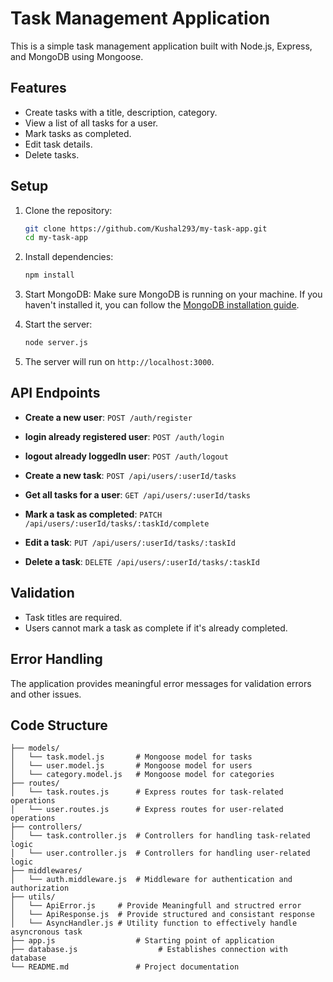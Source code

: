 # Task Management Application

This is a simple task management application built with Node.js, Express, and MongoDB using Mongoose.

## Features

- Create tasks with a title, description, category.
- View a list of all tasks for a user.
- Mark tasks as completed.
- Edit task details.
- Delete tasks.

## Setup

1. Clone the repository:
    ```sh
    git clone https://github.com/Kushal293/my-task-app.git
    cd my-task-app
    ```

2. Install dependencies:
    ```sh
    npm install
    ```

3. Start MongoDB:
    Make sure MongoDB is running on your machine. If you haven't installed it, you can follow the [MongoDB installation guide](https://docs.mongodb.com/manual/installation/).

4. Start the server:
    ```sh
    node server.js
    ```

5. The server will run on `http://localhost:3000`.

## API Endpoints

- **Create a new user**: `POST /auth/register`
- **login already registered user**: `POST /auth/login`
- **logout already loggedIn user**: `POST /auth/logout`

- **Create a new task**: `POST /api/users/:userId/tasks`
- **Get all tasks for a user**: `GET /api/users/:userId/tasks`
- **Mark a task as completed**: `PATCH /api/users/:userId/tasks/:taskId/complete`
- **Edit a task**: `PUT /api/users/:userId/tasks/:taskId`
- **Delete a task**: `DELETE /api/users/:userId/tasks/:taskId`

## Validation

- Task titles are required.
- Users cannot mark a task as complete if it's already completed.

## Error Handling

The application provides meaningful error messages for validation errors and other issues.

## Code Structure

```plaintext
├── models/
│   └── task.model.js       # Mongoose model for tasks
│   └── user.model.js       # Mongoose model for users
│   └── category.model.js   # Mongoose model for categories
├── routes/
│   └── task.routes.js      # Express routes for task-related operations
│   └── user.routes.js      # Express routes for user-related operations
├── controllers/
│   └── task.controller.js  # Controllers for handling task-related logic
│   └── user.controller.js  # Controllers for handling user-related logic
├── middlewares/
│   └── auth.middleware.js  # Middleware for authentication and authorization
├── utils/
│   └── ApiError.js     # Provide Meaningfull and structred error 
│   └── ApiResponse.js  # Provide structured and consistant response
│   └── AsyncHandler.js # Utility function to effectively handle asyncronous task
├── app.js                  # Starting point of application
├── database.js                  # Establishes connection with database
└── README.md               # Project documentation
